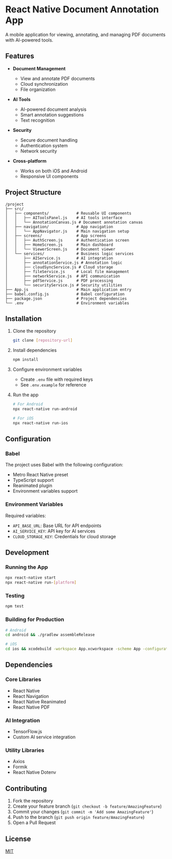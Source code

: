 # React Native Document Annotation App

A mobile application for viewing, annotating, and managing PDF documents with AI-powered tools.

## Features

- **Document Management**
  - View and annotate PDF documents
  - Cloud synchronization
  - File organization

- **AI Tools**
  - AI-powered document analysis
  - Smart annotation suggestions
  - Text recognition

- **Security**
  - Secure document handling
  - Authentication system
  - Network security

- **Cross-platform**
  - Works on both iOS and Android
  - Responsive UI components

## Project Structure

```
/project
├── src/
│   ├── components/            # Reusable UI components
│   │   ├── AIToolsPanel.js    # AI tools interface
│   │   └── AnnotationCanvas.js # Document annotation canvas
│   ├── navigation/            # App navigation
│   │   └── AppNavigator.js    # Main navigation setup
│   ├── screens/               # App screens
│   │   ├── AuthScreen.js      # Authentication screen
│   │   ├── HomeScreen.js      # Main dashboard
│   │   └── ViewerScreen.js    # Document viewer
│   └── services/              # Business logic services
│       ├── AIService.js       # AI integration
│       ├── annotationService.js # Annotation logic
│       ├── cloudSyncService.js # Cloud storage
│       ├── fileService.js     # Local file management
│       ├── networkService.js  # API communication
│       ├── pdfService.js      # PDF processing
│       └── securityService.js # Security utilities
├── App.js                     # Main application entry
├── babel.config.js            # Babel configuration
├── package.json               # Project dependencies
└── .env                       # Environment variables
```

## Installation

1. Clone the repository
   ```bash
   git clone [repository-url]
   ```

2. Install dependencies
   ```bash
   npm install
   ```

3. Configure environment variables
   - Create `.env` file with required keys
   - See `.env.example` for reference

4. Run the app
   ```bash
   # For Android
   npx react-native run-android

   # For iOS
   npx react-native run-ios
   ```

## Configuration

### Babel
The project uses Babel with the following configuration:
- Metro React Native preset
- TypeScript support
- Reanimated plugin
- Environment variables support

### Environment Variables
Required variables:
- `API_BASE_URL`: Base URL for API endpoints
- `AI_SERVICE_KEY`: API key for AI services
- `CLOUD_STORAGE_KEY`: Credentials for cloud storage

## Development

### Running the App
```bash
npx react-native start
npx react-native run-[platform]
```

### Testing
```bash
npm test
```

### Building for Production
```bash
# Android
cd android && ./gradlew assembleRelease

# iOS
cd ios && xcodebuild -workspace App.xcworkspace -scheme App -configuration Release
```

## Dependencies

### Core Libraries
- React Native
- React Navigation
- React Native Reanimated
- React Native PDF

### AI Integration
- TensorFlow.js
- Custom AI service integration

### Utility Libraries
- Axios
- Formik
- React Native Dotenv

## Contributing

1. Fork the repository
2. Create your feature branch (`git checkout -b feature/AmazingFeature`)
3. Commit your changes (`git commit -m 'Add some AmazingFeature'`)
4. Push to the branch (`git push origin feature/AmazingFeature`)
5. Open a Pull Request

## License

[MIT](https://choosealicense.com/licenses/mit/)